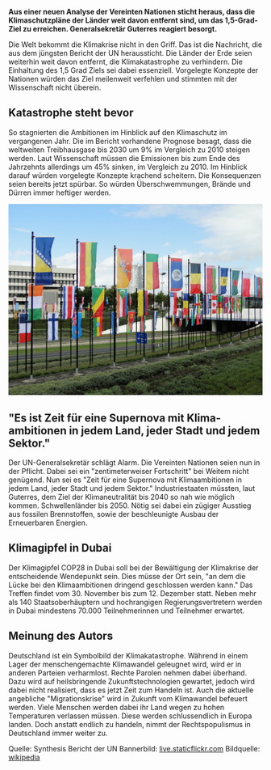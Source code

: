 **Aus einer neuen Analyse der Vereinten Nationen sticht heraus, dass die Klimaschutzpläne der Länder weit davon entfernt sind, um das 1,5-Grad-Ziel zu erreichen. Generalsekretär Guterres reagiert besorgt.**


Die Welt bekommt die Klimakrise nicht in den Griff. Das ist die Nachricht, die aus dem jüngsten Bericht der UN heraussticht. Die Länder der Erde seien weiterhin weit davon entfernt, die Klimakatastrophe zu verhindern. Die Einhaltung des 1,5 Grad Ziels sei dabei essenziell. Vorgelegte Konzepte der Nationen würden das Ziel meilenweit verfehlen und stimmten mit der Wissenschaft nicht überein.


## Kata&shy;strophe steht bevor

So stagnierten die Ambitionen im Hinblick auf den Klimaschutz im vergangenen Jahr. Die im Bericht vorhandene Prognose besagt, dass die weltweiten Treibhausgase bis 2030 um 9% im Vergleich zu 2010 steigen werden. Laut Wissenschaft müssen die Emissionen bis zum Ende des Jahrzehnts allerdings um 45% sinken, im Vergleich zu 2010. Im Hinblick darauf würden vorgelegte Konzepte krachend scheitern. Die Konsequenzen seien bereits jetzt spürbar. So würden Überschwemmungen, Brände und Dürren immer heftiger werden.

![ehemaliger Patz der Vereinten Nationen in Bonn](/assets/images/Bonn-ehemaliger-platz-der-vereinten-nationen-08.jpg)

## "Es ist Zeit für eine Super&shy;nova mit Klima&shy;ambitionen in jedem Land, jeder Stadt und jedem Sektor."

Der UN-Generalsekretär schlägt Alarm. Die Vereinten Nationen seien nun in der Pflicht. Dabei sei ein "zentimeterweiser Fortschritt" bei Weitem nicht genügend. Nun sei es "Zeit für eine Supernova mit Klimaambitionen in jedem Land, jeder Stadt und jedem Sektor." Industriestaaten müssten, laut Guterres, dem Ziel der Klimaneutralität bis 2040 so nah wie möglich kommen. Schwellenländer bis 2050. Nötig sei dabei ein zügiger Ausstieg aus fossilen Brennstoffen, sowie der beschleunigte Ausbau der Erneuerbaren Energien.

## Klima&shy;gipfel in Dubai

Der Klimagipfel COP28 in Dubai soll bei der Bewältigung der Klimakrise der entscheidende Wendepunkt sein. Dies müsse der Ort sein, "an dem die Lücke bei den Klimaambitionen dringend geschlossen werden kann." Das Treffen findet vom 30. November bis zum 12. Dezember statt. Neben mehr als 140 Staatsoberhäuptern und hochrangigen Regierungsvertretern werden in Dubai mindestens 70.000 Teilnehmerinnen und Teilnehmer erwartet.

## Meinung des Autors

Deutschland ist ein Symbolbild der Klimakatastrophe. Während in einem Lager der menschengemachte Klimawandel geleugnet wird, wird er in anderen Parteien verharmlost. Rechte Parolen nehmen dabei überhand. Dazu wird auf heilsbringende Zukunftstechnologien gewartet, jedoch wird dabei nicht realisiert, dass es jetzt Zeit zum Handeln ist. Auch die aktuelle angebliche "Migrationskrise" wird in Zukunft vom Klimawandel befeuert werden. Viele Menschen werden dabei ihr Land wegen zu hohen Temperaturen verlassen müssen. Diese werden schlussendlich in Europa landen. Doch anstatt endlich zu handeln, nimmt der Rechtspopulismus in Deutschland immer weiter zu.

Quelle: Synthesis Bericht der UN
Bannerbild: [live.staticflickr.com](https://live.staticflickr.com/8162/7704334292_9141528c8a_b.jpg)
Bildquelle: [wikipedia](https://upload.wikimedia.org/wikipedia/commons/4/41/Bonn-ehemaliger-platz-der-vereinten-nationen-08.jpg)
